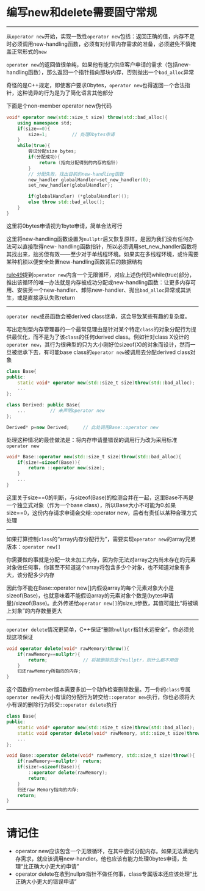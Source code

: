 # 编写new和delete需要固守常规

---

从`operator new`开始，实现一致性`operator new`包括：返回正确的值，内存不足时必须调用new-handling函数，必须有对付零内存需求的准备，必须避免不慎掩盖正常形式的`new`

`operator new`的返回值很单纯，如果他有能力供应客户申请的需求（包括new-handling函数），那么返回一个指针指向那块内存，否则抛出一个`bad_alloc`异常

奇怪的是C++规定，即使客户要求0bytes，`operator new`也得返回一个合法指针，这种诡异的行为是为了简化语言其他部分

下面是个non-member operator new伪代码

```cpp
void* operator new(std::size_t size) throw(std::bad_alloc){
    using namespace std;
    if(size==0){
        size=1;         // 处理0bytes申请
    }
    while(true){
        尝试分配size bytes;
        if(分配成功){
            return (指向分配得到的内存的指针)
        }
        // 分配失败，找出目前的new-handling函数
        new_handler globalHandler=set_new_handler(0);
        set_new_handler(globalHandler);

        if(globalHandler) (*globalHandler)();
        else throw std::bad_alloc();
    }
}
```

这里将0bytes申请视为1byte申请，简单合法可行

这里将new-handling函数设置为`nullptr`后又恢复原样，是因为我们没有任何办法可以直接取得new- handling函数指针，所以必须调用set_new_handler函数将其找出来，拙劣但有效——至少对于单线程环境。如果实在多线程环境，或许需要某种机锁以便安全处置new-handling函数背后的数据结构

[rule49]()提到`operator new`内含一个无限循环，对应上述伪代码while(true)部分，推出该循环的唯一办法就是内存被成功分配或new-handling函数：让更多内存可用、安装另一个new-handler、卸除new-handler、抛出`bad_alloc`异常或其派生，或是直接承认失败return

---

`operator new`成员函数会被derived class继承，这会导致某些有趣的复杂度。

写出定制型内存管理器的一个最常见理由是针对某个特定`class`的对象分配行为提供最优化，而不是为了该`class`的任何derived class。例如针对class X设计的`operator new`，其行为很典型的只为大小刚好位sizeof(X)的对象而设计，然而一旦被继承下去，有可能base class的`operator new`被调用去分配derived class对象

```cpp
class Base{
public:
    static void* operator new(std::size_t size)throw(std::bad_alloc);
    ...
};

class Derived: public Base{
    ...         // 未声明operator new
};

Derived* p=new Derived;     // 此处调用Base::operator new
```

处理这种情况的最佳做法是：将内存申请量错误的调用行为改为采用标准`operator new`

```cpp
void* Base::operator new(std::size_t size)throw(std::bad_alloc){
    if(size!=sizeof(Base)){
        return ::operator new(size);
    }
    ...
}
```

这里关于size==0的判断，与sizeof(Base)的检测合并在一起，这里Base不再是一个独立式对象（作为一个base class），所以Base大小不可能为0.如果size==0，这份内存请求申请会交给::operator new，后者有责任以某种合理方式处理

---

如果打算控制`class`的“array内存分配行为”，需要实现`operator new`的array兄弟版本：`operator new[]`

你需要做的事就是分配一块未加工内存，因为你无法对array之内尚未存在的元素对象做任何事，你甚至不知道这个array将包含多少个对象，也不知道对象有多大，该分配多少内存

因此你不能在Base::operator new[]内假设array的每个元素对象大小是sizeof(Base)，也就意味着不能假设array的元素对象个数是(bytes申请量)/sizeof(Base)。此外传递给`operator new[]`的size_t参数，其值可能比“将被填上对象”的内存数量更大

---

`operator delete`情况更简单，C++保证“删除`nullptr`指针永远安全”，你必须兑现这项保证

```cpp
void operator delete(void* rawMemory)throw(){
    if(rawMemory==nullptr){
        return;             // 将被删除的是个nullptr，则什么都不用做
    }
    归还rawMemory所指向的内存;
}
```

这个函数的member版本需要多加一个动作检查删除数量。万一你的`class`专属`operator new`将大小有误的分配行为转交给`::operator new`执行，你也必须将大小有误的删除行为转交`::operator delete`执行

```cpp
class Base{
public:
    static void* operator new(std::size_t size)throw(std::bad_alloc);
    static void operator delete(void* rawMemory, std::size_t size)throw();
    ...
};

void Base::operator delete(void* rawMemory, std::size_t size)throw(){
    if(rawMemory==nullptr)  return;
    if(size!=sizeof(Base)){
        ::operator delete(rawMemory);
        return;
    }
    归还raw Memory指向的内存;
    return;
}
```

---

# 请记住

- operator new应该包含一个无限循环，在其中尝试分配内存。如果无法满足内存需求，就应该调用new-handler。他也应该有能力处理0bytes申请，处理“比正确大小更大的申请”
- operator delete在收到nullptr指针不做任何事，class专属版本还应该处理“比正确大小更大的错误申请”